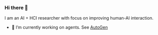 ### Hi there 👋

I am an AI + HCI researcher with focus on improving human-AI interaction.
- 🔭 I’m currently working on agents. See [AutoGen](aka.ms/autogen-gh)
